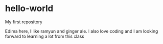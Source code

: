 # hello-world
My first repository

Edima here, I like ramyun and ginger ale. 
I also love coding and I am looking forward to learning a lot from this class
